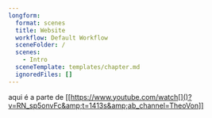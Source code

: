 ```yaml
---
longform:
  format: scenes
  title: Website
  workflow: Default Workflow
  sceneFolder: /
  scenes:
    - Intro
  sceneTemplate: templates/chapter.md
  ignoredFiles: []
---
```

aqui é a parte de 
[[https://www.youtube.com/watch[]()?v=RN_sp5onvFc&amp;t=1413s&amp;ab_channel=TheoVon]]